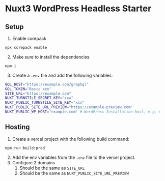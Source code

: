 # Nuxt3 WordPress Headless Starter

## Setup

1. Enable corepack

```bash
npx corepack enable

```

2. Make sure to install the dependencies

```bash
npm i
```

3. Create a `.env` file and add the following variables:

```bash
GQL_HOST="https://example.com/graphql"
GQL_TOKEN="Basic xxx"
SITE_URL="https://example.com"
NUXT_TURNSTILE_SECRET_KEY="xxx"
NUXT_PUBLIC_TURNSTILE_SITE_KEY="xxx"
NUXT_PUBLIC_SITE_URL_PREVIEW="https://example-preview.com"
NUXT_PUBLIC_WP_HOST="example.com" # WordPress Installation host, e.g. mywordpressbackend.com
```

## Hosting

1. Create a vercel project with the following build command:

```bash
npm run build:prod
```

2. Add the env variables from the `.env` file to the vercel project.
3. Configure 2 domains
    1. Should be the same as `SITE_URL`
    2. Should be the same as `NUXT_PUBLIC_SITE_URL_PREVIEW`
